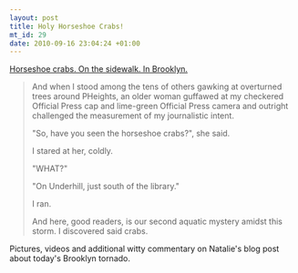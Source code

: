 ```yaml
--- 
layout: post
title: Holy Horseshoe Crabs!
mt_id: 29
date: 2010-09-16 23:04:24 +01:00
---
```

[Horseshoe crabs.  On the sidewalk.  In Brooklyn.](http://nataliepo.typepad.com/nataliepo/2010/09/the-brooklyn-cyclone.html)

>  And when I stood among the tens of others gawking at overturned trees around PHeights, an older woman guffawed at my checkered Official Press cap and lime-green Official Press camera and outright challenged the measurement of my journalistic intent.  
> 
> "So, have you seen the horseshoe crabs?", she said.  
> 
> I stared at her, coldly.  
> 
> "WHAT?"
> 
> "On Underhill, just south of the library."
> 
> I ran.
> 
> And here, good readers, is our second aquatic mystery amidst this storm.  I discovered said crabs.

Pictures, videos and additional witty commentary on Natalie's blog post about today's Brooklyn tornado. 
